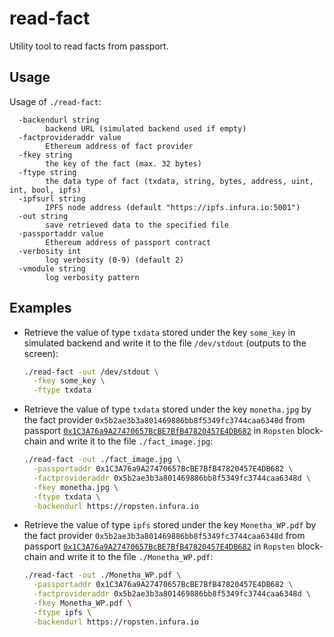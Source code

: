 # read-fact

Utility tool to read facts from passport.

## Usage

Usage of `./read-fact`:
```
  -backendurl string
    	backend URL (simulated backend used if empty)
  -factprovideraddr value
    	Ethereum address of fact provider
  -fkey string
    	the key of the fact (max. 32 bytes)
  -ftype string
    	the data type of fact (txdata, string, bytes, address, uint, int, bool, ipfs)
  -ipfsurl string
    	IPFS node address (default "https://ipfs.infura.io:5001")
  -out string
    	save retrieved data to the specified file
  -passportaddr value
    	Ethereum address of passport contract
  -verbosity int
    	log verbosity (0-9) (default 2)
  -vmodule string
    	log verbosity pattern
```

## Examples

* Retrieve the value of type `txdata` stored under the key `some_key` in simulated backend and write it to the file
  `/dev/stdout` (outputs to the screen):
  ```bash
  ./read-fact -out /dev/stdout \
    -fkey some_key \
    -ftype txdata
  ```
  
* Retrieve the value of type `txdata` stored under the key `monetha.jpg` by the fact provider `0x5b2ae3b3a801469886bb8f5349fc3744caa6348d`
  from passport 
  [`0x1C3A76a9A27470657BcBE7BfB47820457E4DB682`](https://ropsten.etherscan.io/address/0x9cfabb3172dfd5ed740c3b8a327bf573226c5064)
  in `Ropsten` block-chain and write it to the file `./fact_image.jpg`:
  ```bash
  ./read-fact -out ./fact_image.jpg \
    -passportaddr 0x1C3A76a9A27470657BcBE7BfB47820457E4DB682 \
    -factprovideraddr 0x5b2ae3b3a801469886bb8f5349fc3744caa6348d \
    -fkey monetha.jpg \
    -ftype txdata \
    -backendurl https://ropsten.infura.io
  ```
  
* Retrieve the value of type `ipfs` stored under the key `Monetha_WP.pdf` by the fact provider `0x5b2ae3b3a801469886bb8f5349fc3744caa6348d`
  from passport 
  [`0x1C3A76a9A27470657BcBE7BfB47820457E4DB682`](https://ropsten.etherscan.io/address/0x9cfabb3172dfd5ed740c3b8a327bf573226c5064)
  in `Ropsten` block-chain and write it to the file `./Monetha_WP.pdf`:
  ```bash
  ./read-fact -out ./Monetha_WP.pdf \
    -passportaddr 0x1C3A76a9A27470657BcBE7BfB47820457E4DB682 \
    -factprovideraddr 0x5b2ae3b3a801469886bb8f5349fc3744caa6348d \
    -fkey Monetha_WP.pdf \
    -ftype ipfs \
    -backendurl https://ropsten.infura.io
  ```
